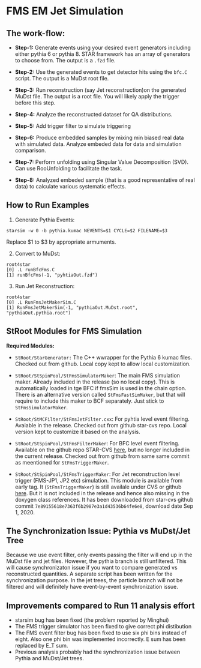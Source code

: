 
FMS EM Jet Simulation
===================================


The work-flow:
---------------

- **Step-1:** Generate events using your desired event generators including either pythia 6 or pythia 8. STAR framework has an array of generators to choose from. The output is a `.fzd` file.

- **Step-2:** Use the generated events to get detector hits using the `bfc.C` script. The output is a MuDst root file.

- **Step-3:** Run reconstruction (say Jet reconstruction)on the generated MuDst file. The output is a root file. You will likely apply the trigger before this step.

- **Step-4:** Analyze the reconstructed dataset for QA distributions.

- **Step-5:** Add trigger filter to simulate triggering

- **Step-6:** Produce embedded samples by mixing min biased real data with simulated data. Analyze embeded data for data and simulation comparison.

- **Step-7:** Perform unfolding using Singular Value Decomposition (SVD). Can use RooUnfolding to facilitate the task.

- **Step-8:** Analyzed embeded sample (that is a good representative of real data) to calculate various systematic effects.




How to Run Examples
--------------

1. Generate Pythia Events:
```
starsim -w 0 -b pythia.kumac NEVENTS=$1 CYCLE=$2 FILENAME=$3
```

Replace $1 to $3 by appropriate armuments.


2. Convert to MuDst:
```
root4star
[0] .L runBfcFms.C
[1] runBfcFms(-1, "pyhtiaOut.fzd")
```

3. Run Jet Reconstruction:
```
root4star
[0] .L RunFmsJetMakerSim.C
[1] RunFmsJetMakerSim(-1, "pythiaOut.MuDst.root", "pythiaOut.pythia.root")
```


StRoot Modules for FMS Simulation
-----------------------------------

**Required Modules:**

- `StRoot/StarGenerator:` The C++ wwrapper for the Pythia 6 kumac files. Checked out from github. Local copy kept to allow local customization.

- `StRoot/StSpinPool/StFmsSimulatorMaker`: The main FMS simulation maker. 
Already included in the release (so no local copy). This is automatically loaded in tge BFC if fmsSim is used in the chain option.
There is an alternative version called `StFmsFastSimMaker`, but that will require to include this maker to BCF separately. Just stick to `StFmsSimulatorMaker`.

- `StRoot/StMCFilter/StFmsJetFilter.cxx`: For pyhtia level event filtering.
Avaiable in the release. Checked out from github star-cvs repo. Local version kept to customize it based on the analysis. 

- `StRoot/StSpinPool/StFmsFilterMaker`: For BFC level event filtering.
Available on the github repo STAR-CVS [here](https://github.com/star-bnl/star-cvs/tree/master/StRoot/StSpinPool/StFmsFilterMaker), but no longer included in the current release. Checked out from github from same same commit as meentioned for `StFmsTriggerMaker`.

- `StRoot/StSpinPool/StFmsTriggerMaker`: For Jet reconstruction level trigger (FMS-JP1, JP2 etc) simulation.
This module is available from early tag. It (`StFmsTriggerMaker`) is still availale under CVS or github [here](https://github.com/star-bnl/star-cvs/tree/master/StRoot/StSpinPool/StFmsTriggerMaker). But it is not included in the release and hence also missing in the doxygen class references. It has been downloaded from star-cvs github commit `7e89155618e7363f6b2987e3a1d43536b64fe6e8`, download date Sep 1, 2020.


The Synchronization Issue: Pythia vs MuDst/Jet Tree
------------------------------------------------

Because we use event filter, only events passing the filter will end up in the MuDst file and jet files. However, the pythia branch is still unfiltered. This will cause synchronizaton issue if you want to compare generated vs reconstructed quantities. A separate script has been written for the synchronization purpose. In the jet trees, the particle branch will not be filtered and will definitely have event-by-event synchronization issue.


Improvements compared to Run 11 analysis effort
-------------------------------------------------

- starsim bug has been fixed (the problem reported by Minghui)
- The FMS trigger simulator has been fixed to give correct phi distibution
- The FMS event filter bug has been fixed to use six phi bins instead of eight. Also one phi bin was implemented incorrectly. E sum has been replaced by E_T sum.
- Previous analysis probably had the synchronization issue between Pythia and MuDst/Jet trees.






